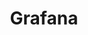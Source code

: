 ---
title: "Grafana"
linkTitle: "Grafana"
description: "This section includes all reference documentation for the Cortex Innovation default set of Grafana dashboards."
weight: 10
---